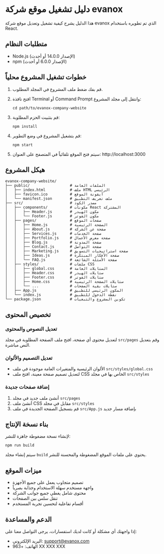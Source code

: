 # دليل تشغيل موقع شركة evanox

هذا الدليل يشرح كيفية تشغيل وتعديل موقع شركة evanox الذي تم تطويره باستخدام React.

## متطلبات النظام

- Node.js (الإصدار 14.0.0 أو أحدث)
- npm (الإصدار 6.0.0 أو أحدث)

## خطوات تشغيل المشروع محلياً

1. قم بفك ضغط ملف المشروع في المجلد المطلوب.

2. افتح نافذة Terminal أو Command Prompt وانتقل إلى مجلد المشروع:
   ```
   cd path/to/evanox-company-website
   ```

3. قم بتثبيت الحزم المطلوبة:
   ```
   npm install
   ```

4. قم بتشغيل المشروع في وضع التطوير:
   ```
   npm start
   ```

5. سيتم فتح الموقع تلقائياً في المتصفح على العنوان: http://localhost:3000

## هيكل المشروع

```
evanox-company-website/
├── public/                  # الملفات العامة
│   ├── index.html           # ملف HTML الرئيسي
│   ├── favicon.ico          # أيقونة الموقع
│   └── manifest.json        # ملف تعريف التطبيق
├── src/                     # مصدر الكود
│   ├── components/          # مكونات React المشتركة
│   │   ├── Header.js        # مكون الهيدر
│   │   └── Footer.js        # مكون الفوتر
│   ├── pages/               # صفحات الموقع
│   │   ├── Home.js          # الصفحة الرئيسية
│   │   ├── About.js         # صفحة عن الشركة
│   │   ├── Services.js      # صفحة الخدمات
│   │   ├── Portfolio.js     # صفحة معرض الأعمال
│   │   ├── Blog.js          # صفحة المدونة
│   │   ├── Contact.js       # صفحة التواصل
│   │   ├── Marketing.js     # صفحة استراتيجيات التسويق
│   │   ├── Ideas.js         # صفحة الأفكار المبتكرة
│   │   └── FAQ.js           # صفحة الأسئلة الشائعة
│   ├── styles/              # ملفات CSS
│   │   ├── global.css       # الستايلات العامة
│   │   ├── Header.css       # ستايلات الهيدر
│   │   ├── Footer.css       # ستايلات الفوتر
│   │   ├── Home.css         # ستايلات الصفحة الرئيسية
│   │   └── ...              # ستايلات بقية الصفحات
│   ├── App.js               # المكون الرئيسي للتطبيق
│   └── index.js             # نقطة الدخول للتطبيق
└── package.json             # تكوين المشروع والتبعيات
```

## تخصيص المحتوى

### تعديل النصوص والمحتوى

لتعديل محتوى أي صفحة، افتح ملف الصفحة المطلوبة في مجلد `src/pages` وقم بتعديل النص مباشرة.

### تعديل التصميم والألوان

- الألوان الرئيسية والمتغيرات العامة موجودة في ملف `src/styles/global.css`
- لتعديل تصميم صفحة معينة، افتح ملف CSS الخاص بها في مجلد `src/styles`

### إضافة صفحات جديدة

1. أنشئ ملف جديد في مجلد `src/pages`
2. أنشئ ملف CSS مقابل في مجلد `src/styles`
3. قم بتسجيل الصفحة الجديدة في ملف `src/App.js` بإضافة مسار جديد

## بناء نسخة الإنتاج

لإنشاء نسخة مضغوطة جاهزة للنشر:

```
npm run build
```

سيتم إنشاء مجلد `build` يحتوي على ملفات الموقع المضغوطة والمحسنة للنشر.

## ميزات الموقع

- تصميم متجاوب يعمل على جميع الأجهزة
- واجهة مستخدم سهلة الاستخدام وجذابة بصرياً
- محتوى شامل يغطي جميع جوانب الشركة
- تنقل سلس بين الصفحات
- أقسام تفاعلية لتحسين تجربة المستخدم

## الدعم والمساعدة

إذا واجهتك أي مشكلة أو كانت لديك استفسارات، يرجى التواصل معنا على:
- البريد الإلكتروني: support@evanox.com
- الهاتف: +963 XX XXX XXX
